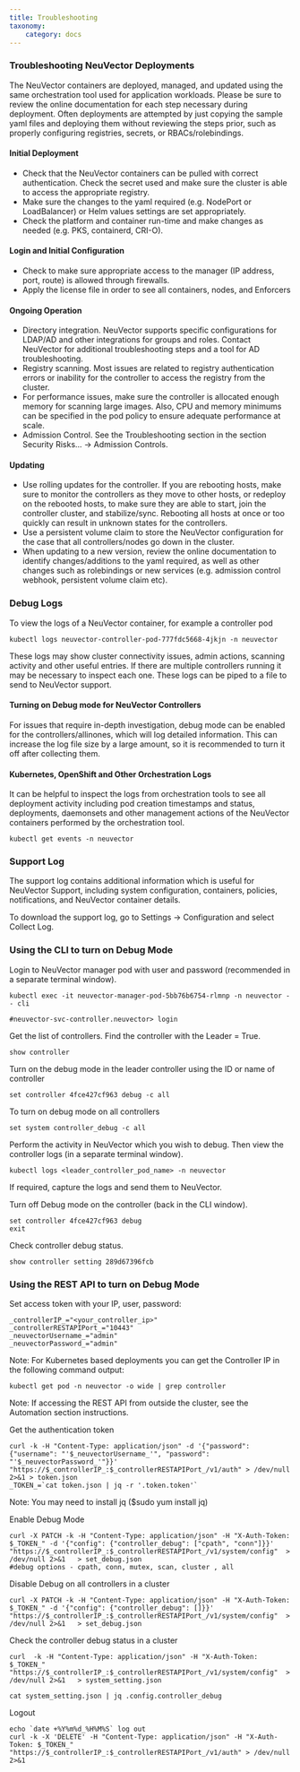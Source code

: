 ```yaml
---
title: Troubleshooting
taxonomy:
    category: docs
---
```


### Troubleshooting NeuVector Deployments
The NeuVector containers are deployed, managed, and updated using the same orchestration tool used for application workloads. Please be sure to review the online documentation for each step necessary during deployment. Often deployments are attempted by just copying the sample yaml files and deploying them without reviewing the steps prior, such as properly configuring registries, secrets, or RBACs/rolebindings.

#### Initial Deployment
+ Check that the NeuVector containers can be pulled with correct authentication. Check the secret used and make sure the cluster is able to access the appropriate registry.
+ Make sure the changes to the yaml required (e.g. NodePort or LoadBalancer) or Helm values settings are set appropriately.
+ Check the platform and container run-time and make changes as needed (e.g. PKS, containerd, CRI-O).

#### Login and Initial Configuration
+ Check to make sure appropriate access to the manager (IP address, port, route) is allowed through firewalls.
+ Apply the license file in order to see all containers, nodes, and Enforcers

#### Ongoing Operation
+ Directory integration. NeuVector supports specific configurations for LDAP/AD and other integrations for groups and roles. Contact NeuVector for additional troubleshooting steps and a tool for AD troubleshooting.
+ Registry scanning. Most issues are related to registry authentication errors or inability for the controller to access the registry from the cluster.
+ For performance issues, make sure the controller is allocated enough memory for scanning large images. Also, CPU and memory minimums can be specified in the pod policy to ensure adequate performance at scale.
+ Admission Control. See the Troubleshooting section in the section Security Risks... -> Admission Controls.

#### Updating
+ Use rolling updates for the controller. If you are rebooting hosts, make sure to monitor the controllers as they move to other hosts, or redeploy on the rebooted hosts, to make sure they are able to start, join the controller cluster, and stabilize/sync. Rebooting all hosts at once or too quickly can result in unknown states for the controllers.
+ Use a persistent volume claim to store the NeuVector configuration for the case that all controllers/nodes go down in the cluster.
+ When updating to a new version, review the online documentation to identify changes/additions to the yaml required, as well as other changes such as rolebindings or new services (e.g. admission control webhook, persistent volume claim etc).


### Debug Logs
To view the logs of a NeuVector container, for example a controller pod
```
kubectl logs neuvector-controller-pod-777fdc5668-4jkjn -n neuvector
```
These logs may show cluster connectivity issues, admin actions, scanning activity and other useful entries. If there are multiple controllers running it may be necessary to inspect each one. These logs can be piped to a file to send to NeuVector support.

#### Turning on Debug mode for NeuVector Controllers
For issues that require in-depth investigation, debug mode can be enabled for the controllers/allinones, which will log detailed information. This can increase the log file size by a large amount, so it is recommended to turn it off after collecting them.


#### Kubernetes, OpenShift and Other Orchestration Logs
It can be helpful to inspect the logs from orchestration tools to see all deployment activity including pod creation timestamps and status, deployments, daemonsets and other management actions of the NeuVector containers performed by the orchestration tool. 
```
kubectl get events -n neuvector
```

### Support Log
The support log contains additional information which is useful for NeuVector Support, including system configuration, containers, policies, notifications, and NeuVector container details.

To download the support log, go to Settings -> Configuration and select Collect Log. 

### Using the CLI to turn on Debug Mode
Login to NeuVector manager pod with user and password (recommended in a separate terminal window).
```
kubectl exec -it neuvector-manager-pod-5bb76b6754-rlmnp -n neuvector -- cli 
```
```
#neuvector-svc-controller.neuvector> login
```

Get the list of controllers. Find the controller with the Leader = True.
```
show controller
```
Turn on the debug mode in the leader controller using the ID or name of controller
```
set controller 4fce427cf963 debug -c all
```

To turn on debug mode on all controllers
```
set system controller_debug -c all
```

Perform the activity in NeuVector which you wish to debug. Then view the controller logs (in a separate terminal window).
```
kubectl logs <leader_controller_pod_name> -n neuvector
```
If required, capture the logs and send them to NeuVector.

Turn off Debug mode on the controller (back in the CLI window).
```
set controller 4fce427cf963 debug
exit
```

Check controller debug status.
```
show controller setting 289d67396fcb
```


### Using the REST API to turn on Debug Mode
Set access token with your IP, user, password:
```
_controllerIP_="<your_controller_ip>"
_controllerRESTAPIPort_="10443"
_neuvectorUsername_="admin"
_neuvectorPassword_="admin"
```

Note: For Kubernetes based deployments you can get the Controller IP in the following command output:
```
kubectl get pod -n neuvector -o wide | grep controller
```
Note: If accessing the REST API from outside the cluster, see the Automation section instructions.

Get the authentication token
```
curl -k -H "Content-Type: application/json" -d '{"password": {"username": "'$_neuvectorUsername_'", "password": "'$_neuvectorPassword_'"}}' "https://$_controllerIP_:$_controllerRESTAPIPort_/v1/auth" > /dev/null 2>&1 > token.json
_TOKEN_=`cat token.json | jq -r '.token.token'`
```

Note: You may need to install jq ($sudo yum install jq)

Enable Debug Mode
```
curl -X PATCH -k -H "Content-Type: application/json" -H "X-Auth-Token: $_TOKEN_" -d '{"config": {"controller_debug": ["cpath", "conn"]}}' "https://$_controllerIP_:$_controllerRESTAPIPort_/v1/system/config"  > /dev/null 2>&1   > set_debug.json
#debug options - cpath, conn, mutex, scan, cluster , all
```

Disable Debug on all controllers in a cluster
```
curl -X PATCH -k -H "Content-Type: application/json" -H "X-Auth-Token: $_TOKEN_" -d '{"config": {"controller_debug": []}}' "https://$_controllerIP_:$_controllerRESTAPIPort_/v1/system/config"  > /dev/null 2>&1   > set_debug.json
```

Check the controller debug status in a cluster
```
curl  -k -H "Content-Type: application/json" -H "X-Auth-Token: $_TOKEN_"  "https://$_controllerIP_:$_controllerRESTAPIPort_/v1/system/config"  > /dev/null 2>&1   > system_setting.json

cat system_setting.json | jq .config.controller_debug
```

Logout 
```
echo `date +%Y%m%d_%H%M%S` log out
curl -k -X 'DELETE' -H "Content-Type: application/json" -H "X-Auth-Token: $_TOKEN_" "https://$_controllerIP_:$_controllerRESTAPIPort_/v1/auth" > /dev/null 2>&1
```
